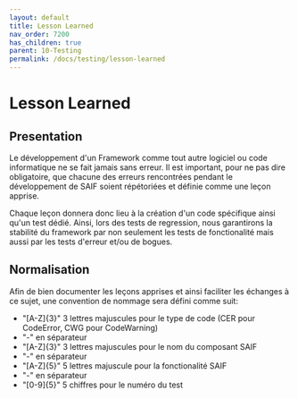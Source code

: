 ```yaml
---
layout: default
title: Lesson Learned
nav_order: 7200
has_children: true
parent: 10-Testing
permalink: /docs/testing/lesson-learned
---
```


# Lesson Learned

## Presentation

Le développement d'un Framework comme tout autre logiciel ou code informatique ne se fait jamais sans erreur.
Il est important, pour ne pas dire obligatoire, que chacune des erreurs rencontrées pendant le développement de SAIF soient répétoriées et définie comme une leçon apprise.

Chaque leçon donnera donc lieu à la création d'un code spécifique ainsi qu'un test dédié.
Ainsi, lors des tests de regression, nous garantirons la stabilité du framework par non seulement les tests de fonctionalité mais aussi par les tests d'erreur et/ou de bogues.


## Normalisation

Afin de bien documenter les leçons apprises et ainsi faciliter les échanges à ce sujet, une convention de nommage sera défini comme suit:
- "[A-Z]{3}" 3 lettres majuscules pour le type de code (CER pour CodeError, CWG pour CodeWarning)
- "-" en séparateur
- "[A-Z]{3}" 3 lettres majuscules pour le nom du composant SAIF
- "-" en séparateur
- "[A-Z]{5}" 5 lettres majuscule pour la fonctionalité SAIF
- "-" en séparateur
- "[0-9]{5}" 5 chiffres pour le numéro du test
